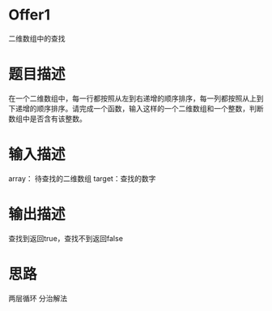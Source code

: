 # Offer1
二维数组中的查找


# 题目描述

在一个二维数组中，每一行都按照从左到右递增的顺序排序，每一列都按照从上到下递增的顺序排序。请完成一个函数，输入这样的一个二维数组和一个整数，判断数组中是否含有该整数。

# 输入描述

array： 待查找的二维数组 target：查找的数字

# 输出描述

查找到返回true，查找不到返回false

# 思路
两层循环
分治解法

